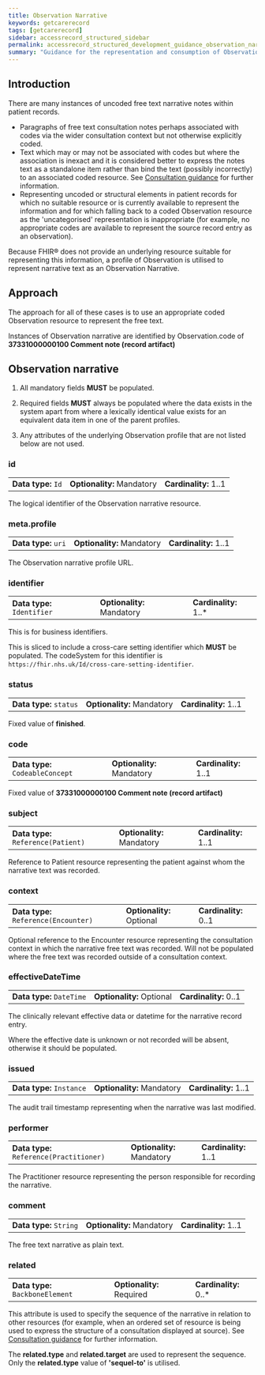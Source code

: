 ```yaml
---
title: Observation Narrative
keywords: getcarerecord
tags: [getcarerecord]
sidebar: accessrecord_structured_sidebar
permalink: accessrecord_structured_development_guidance_observation_narrative.html
summary: "Guidance for the representation and consumption of Observation resource representing uncoded freetext narrative"
---
```


## Introduction ##

There are many instances of uncoded free text narrative notes within patient records.
* Paragraphs of free text consultation notes perhaps associated with codes via the wider consultation context but not otherwise explicitly coded.
* Text which may or may not be associated with codes but where the association is inexact and it is considered better to express the notes text as a standalone item rather than bind the text (possibly incorrectly) to an associated coded resource. See [Consultation guidance](accessrecord_structured_development_consultation_guidance.html) for further information.
* Representing uncoded or structural elements in patient records for which no suitable resource or is currently available to represent the information and for which falling back to a coded Observation resource as the 'uncategorised' representation is inappropriate (for example, no appropriate codes are available to represent the source record entry as an observation).

Because FHIR&reg; does not provide an underlying resource suitable for representing this information, a profile of Observation is utilised to represent narrative text as an Observation Narrative.

## Approach ##

The approach for all of these cases is to use an appropriate coded Observation resource to represent the free text.

Instances of Observation narrative are identified by Observation.code of **37331000000100  Comment note (record artifact)**

## Observation narrative ##

1. All mandatory fields **MUST** be populated.

2. Required fields **MUST** always be populated where the data exists in the system apart from where a lexically identical value exists for an equivalent data item in one of the parent profiles. 

3. Any attributes of the underlying Observation profile that are not listed below are not used.


### id ###

<table class='resource-attributes'>
  <tr>
    <td><b>Data type:</b> <code>Id</code></td>
    <td><b>Optionality:</b> Mandatory</td>
    <td><b>Cardinality:</b> 1..1</td>
  </tr>
</table>

The logical identifier of the Observation narrative resource.

### meta.profile ###

<table class='resource-attributes'>
  <tr>
    <td><b>Data type:</b> <code>uri</code></td>
    <td><b>Optionality:</b> Mandatory</td>
    <td><b>Cardinality:</b> 1..1</td>
  </tr>
</table>

The Observation narrative profile URL.

### identifier ###

<table class='resource-attributes'>
  <tr>
    <td><b>Data type:</b> <code>Identifier</code></td>
    <td><b>Optionality:</b> Mandatory</td>
    <td><b>Cardinality:</b> 1..*</td>
  </tr>
</table>

This is for business identifiers.

This is sliced to include a cross-care setting identifier which **MUST** be populated. The codeSystem for this identifier is `https://fhir.nhs.uk/Id/cross-care-setting-identifier`.


### status ###

<table class='resource-attributes'>
  <tr>
    <td><b>Data type:</b> <code>status</code></td>
    <td><b>Optionality:</b> Mandatory</td>
    <td><b>Cardinality:</b> 1..1</td>
  </tr>
</table>

Fixed value of **finished**. 



### code ###

<table class='resource-attributes'>
  <tr>
    <td><b>Data type:</b> <code>CodeableConcept</code></td>
    <td><b>Optionality:</b> Mandatory</td>
    <td><b>Cardinality:</b> 1..1</td>
  </tr>
</table>

Fixed value of **37331000000100  Comment note (record artifact)**

### subject ###

<table class='resource-attributes'>
  <tr>
    <td><b>Data type:</b> <code>Reference(Patient)</code></td>
    <td><b>Optionality:</b> Mandatory</td>
    <td><b>Cardinality:</b> 1..1</td>
  </tr>
</table>

Reference to Patient resource representing the patient against whom the narrative text was recorded.

### context ###

<table class='resource-attributes'>
  <tr>
    <td><b>Data type:</b> <code>Reference(Encounter)</code></td>
    <td><b>Optionality:</b> Optional</td>
    <td><b>Cardinality:</b> 0..1</td>
  </tr>
</table>

Optional reference to the Encounter resource representing the consultation context in which the narrative free text was recorded. Will not be populated where the free text was recorded outside of a consultation context.

### effectiveDateTime ###

<table class='resource-attributes'>
  <tr>
    <td><b>Data type:</b> <code>DateTime</code></td>
    <td><b>Optionality:</b> Optional</td>
    <td><b>Cardinality:</b> 0..1</td>
  </tr>
</table>

The clinically relevant effective data or datetime for the narrative record entry.

Where the effective date is unknown or not recorded will be absent, otherwise it should be populated.

### issued ###

<table class='resource-attributes'>
  <tr>
    <td><b>Data type:</b> <code>Instance</code></td>
    <td><b>Optionality:</b> Mandatory</td>
    <td><b>Cardinality:</b> 1..1</td>
  </tr>
</table>

The audit trail timestamp representing when the narrative was last modified.

### performer ###

<table class='resource-attributes'>
  <tr>
    <td><b>Data type:</b> <code>Reference(Practitioner)</code></td>
    <td><b>Optionality:</b> Mandatory</td>
    <td><b>Cardinality:</b> 1..1</td>
  </tr>
</table>

The Practitioner resource representing the person responsible for recording the narrative.

### comment ###

<table class='resource-attributes'>
  <tr>
    <td><b>Data type:</b> <code>String</code></td>
    <td><b>Optionality:</b> Mandatory</td>
    <td><b>Cardinality:</b> 1..1</td>
  </tr>
</table>

The free text narrative as plain text.

### related ###

<table class='resource-attributes'>
  <tr>
    <td><b>Data type:</b> <code>BackboneElement</code></td>
    <td><b>Optionality:</b> Required</td>
    <td><b>Cardinality:</b> 0..*</td>
  </tr>
</table>

This attribute is used to specify the sequence of the narrative in relation to other resources (for example, when an ordered set of resource is being used to express the structure of a consultation displayed at source). See [Consultation guidance](accessrecord_structured_development_consultation_guidance.html) for further information.

The **related.type** and **related.target** are used to represent the sequence. Only the **related.type** value of **'sequel-to'** is utilised.

